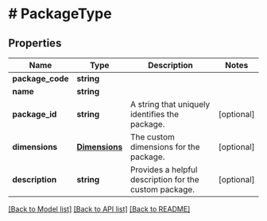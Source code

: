 # # PackageType

## Properties

Name | Type | Description | Notes
------------ | ------------- | ------------- | -------------
**package_code** | **string** |  |
**name** | **string** |  |
**package_id** | **string** | A string that uniquely identifies the package. | [optional]
**dimensions** | [**Dimensions**](Dimensions.md) | The custom dimensions for the package. | [optional]
**description** | **string** | Provides a helpful description for the custom package. | [optional]

[[Back to Model list]](../../README.md#models) [[Back to API list]](../../README.md#endpoints) [[Back to README]](../../README.md)
